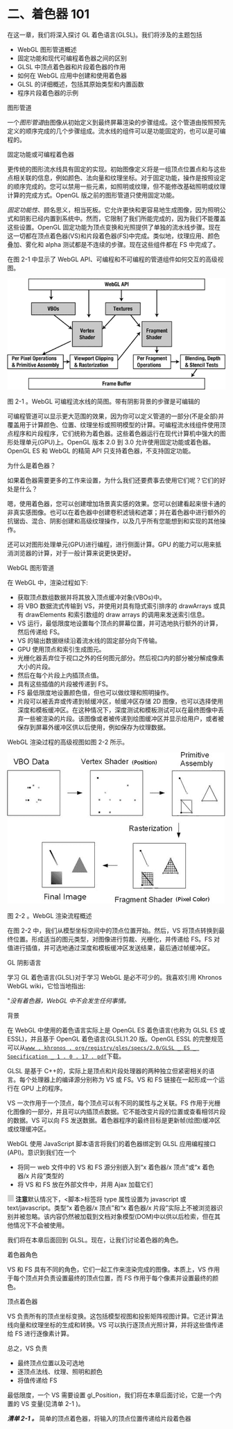 # 二、着色器 101

在这一章，我们将深入探讨 GL 着色语言(GLSL)。我们将涉及的主题包括

*   WebGL 图形管道概述
*   固定功能和现代可编程着色器之间的区别
*   GLSL 中顶点着色器和片段着色器的作用
*   如何在 WebGL 应用中创建和使用着色器
*   GLSL 的详细概述，包括其原始类型和内置函数
*   程序片段着色器的示例

图形管道

一个*图形管道*由图像从初始定义到最终屏幕渲染的步骤组成。这个管道由按照预先定义的顺序完成的几个步骤组成。流水线的组件可以是功能固定的，也可以是可编程的。

固定功能或可编程着色器

更传统的图形流水线具有固定的实现。初始图像定义将是一组顶点位置点和与这些点相关联的信息，例如颜色、法向量和纹理坐标。对于固定功能，操作是按照设定的顺序完成的。您可以禁用一些元素，如照明或纹理，但不能修改基础照明或纹理计算的完成方式。OpenGL 版之前的图形管道只使用固定功能。

*固定功能性*、顾名思义，相当死板。它允许更快和更容易地生成图像，因为照明公式和阴影已经内置到系统中。然而，它限制了我们所能完成的，因为我们不能覆盖这些设置。OpenGL 固定功能为顶点变换和光照提供了单独的流水线步骤。现在这一切都在顶点着色器(VS)和片段着色器(FS)中完成。类似地，纹理应用、颜色叠加、雾化和 alpha 测试都是不连续的步骤。现在这些组件都在 FS 中完成了。

在图 2-1 中显示了 WebGL API、可编程和不可编程的管道组件如何交互的高级视图。

![9781430239963_Fig02-01.jpg](img/9781430239963_Fig02-01.jpg)

图 2-1 。WebGL 可编程流水线的简图。带有阴影背景的步骤是可编辑的

可编程管道可以显示更大范围的效果，因为你可以定义管道的一部分(不是全部)并覆盖用于计算颜色、位置、纹理坐标或照明模型的计算。可编程流水线组件使用顶点程序和片段程序，它们统称为着色器。这些着色器运行在现代计算机中强大的图形处理单元(GPU)上。OpenGL 版本 2.0 到 3.0 允许使用固定功能或着色器。OpenGL ES 和 WebGL 的精简 API 只支持着色器，不支持固定功能。

为什么是着色器？

如果着色器需要更多的工作来设置，为什么我们还要费事去使用它们呢？它们的好处是什么？

嗯，使用着色器，您可以创建增加场景真实感的效果。您可以创建看起来很卡通的非真实感图像。也可以在着色器中创建卷积滤镜和遮罩；并在着色器中进行额外的抗锯齿、混合、阴影创建和高级纹理操作，以及几乎所有您能想到和实现的其他操作。

还可以对图形处理单元(GPU)进行编程，进行侧面计算。GPU 的能力可以用来抵消浏览器的计算，对于一般计算来说更快更好。

WebGL 图形管道

在 WebGL 中，渲染过程如下:

*   获取顶点数组数据并将其放入顶点缓冲对象(VBOs)中。
*   将 VBO 数据流式传输到 VS，并使用对具有隐式索引排序的 drawArrays 或具有 drawElements 和索引数组的 draw arrays 的调用来发送索引信息。
*   VS 运行，最低限度地设置每个顶点的屏幕位置，并可选地执行额外的计算，然后传递给 FS。
*   VS 的输出数据继续沿着流水线的固定部分向下传输。
*   GPU 使用顶点和索引生成图元。
*   光栅化器丢弃位于视口之外的任何图元部分。然后视口内的部分被分解成像素大小的片段。
*   然后在每个片段上内插顶点值。
*   具有这些插值的片段被传递到 FS。
*   FS 最低限度地设置颜色值，但也可以做纹理和照明操作。
*   片段可以被丢弃或传递到帧缓冲区，帧缓冲区存储 2D 图像，也可以选择使用深度和模板缓冲区。在这种情况下，深度测试和模板测试可以在最终图像中丢弃一些被渲染的片段。该图像或者被传递到绘图缓冲区并显示给用户，或者被保存到屏幕外缓冲区供以后使用，例如保存为纹理数据。

WebGL 渲染过程的高级视图如图 2-2 所示。

![9781430239963_Fig02-02.jpg](img/9781430239963_Fig02-02.jpg)

图 2-2 。WebGL 渲染流程概述

在图 2-2 中，我们从模型坐标空间中的顶点位置开始。然后，VS 将顶点转换到最终位置。形成适当的图元类型，对图像进行剪裁、光栅化，并传递给 FS。FS 对值进行插值，并可选地通过深度和模板缓冲区发送结果，最后通过帧缓冲区。

GL 阴影语言

学习 GL 着色语言(GLSL)对于学习 WebGL 是必不可少的。我喜欢引用 Khronos WebGL wiki，它恰当地指出:

"*没有着色器，WebGL 中不会发生任何事情。*

背景

在 WebGL 中使用的着色语言实际上是 OpenGL ES 着色语言(也称为 GLSL ES 或 ESSL)，并且基于 OpenGL 着色语言(GLSL)1.20 版。OpenGL ESSL 的完整规范可以从[`www . khronos . org/registry/gles/specs/2.0/GLSL _ ES _ Specification _ 1 . 0 . 17 . pdf`](http://www.khronos.org/registry/gles/specs/2.0/GLSL_ES_Specification_1.0.17.pdf)下载。

GLSL 是基于 C++的，实际上是顶点和片段处理器的两种独立但紧密相关的语言。每个处理器上的编译源分别称为 VS 或 FS。VS 和 FS 链接在一起形成一个运行在 GPU 上的程序。

VS 一次作用于一个顶点，每个顶点可以有不同的属性与之关联。FS 作用于光栅化图像的一部分，并且可以内插顶点数据。它不能改变片段的位置或查看相邻片段的数据。VS 可以向 FS 发送数据。着色器程序的最终目标是更新帧(绘图)缓冲区或纹理缓冲区。

WebGL 使用 JavaScript 脚本语言将我们的着色器绑定到 GLSL 应用编程接口(API)。意识到我们在一个

*   将同一 web 文件中的 VS 和 FS 源分别嵌入到“x 着色器/x 顶点”或“x 着色器/x 片段”类型的
*   将 VS 和 FS 放在外部文件中，并用 Ajax 加载它们

![image](img/sq.jpg) **注意**默认情况下，<脚本>标签将 type 属性设置为 javascript 或 text/javascript。类型“x 着色器/x 顶点”和“x 着色器/x 片段”实际上不被浏览器识别并被忽略。该内容仍然被加载到文档对象模型(DOM)中以供以后检索，但在其他情况下不会被使用。

我们将在本章后面回到 GLSL。现在，让我们讨论着色器的角色。

着色器角色

VS 和 FS 具有不同的角色，它们一起工作来渲染完成的图像。本质上，VS 作用于每个顶点并负责设置最终的顶点位置，而 FS 作用于每个像素并设置最终的颜色。

顶点着色器

VS 负责所有的顶点坐标变换。这包括模型视图和投影矩阵视图计算。它还计算法线向量和纹理坐标的生成和转换。VS 可以执行逐顶点光照计算，并将这些值传递给 FS 进行逐像素计算。

总之，VS 负责

*   最终顶点位置以及可选地
*   逐顶点法线、纹理、照明和颜色
*   将值传递给 FS

最低限度，一个 VS 需要设置 gl_Position，我们将在本章后面讨论，它是一个内置的 VS 变量(见清单 2-1 )。

***清单 2-1 。*** 简单的顶点着色器，将输入的顶点位置传递给片段着色器